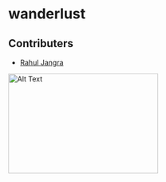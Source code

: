 # wanderlust

## Contributers
- [Rahul Jangra](https://github.com/leonado10000)
<img src="https://avatars.githubusercontent.com/u/106389897?v=4" alt="Alt Text" width="300" height="200">
